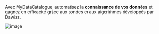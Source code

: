 Avec MyDataCatalogue, automatisez la **connaissance de vos données** et gagnez en efficacité grâce aux sondes et aux algorithmes développés par Dawizz.

![image](https://user-images.githubusercontent.com/24623168/222486133-741b5ce9-ad24-4bac-bfd5-81461c5b4151.png)
